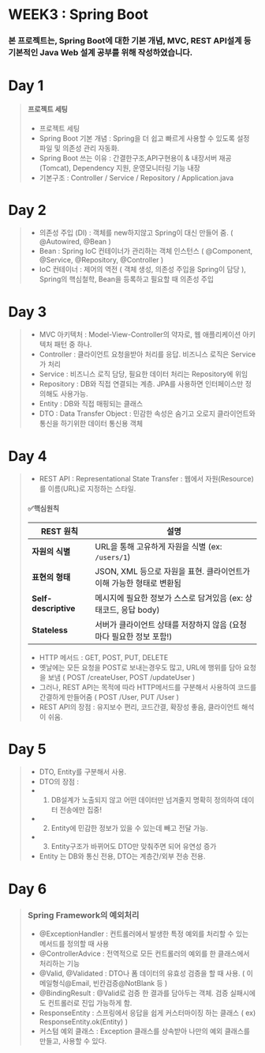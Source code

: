 # WEEK3  : Spring Boot
### 본 프로젝트는, Spring Boot에 대한 기본 개념, MVC, REST API설계 등 기본적인 Java Web 설계 공부를 위해 작성하였습니다.

# Day 1
> #### 프로젝트 세팅
> - 프로젝트 세팅
> - Spring Boot 기본 개념 : Spring을 더 쉽고 빠르게 사용할 수 있도록 설정 파일 및 의존성 관리 자동화.
> - Spring Boot 쓰는 이유 : 간결한구조,API구현용이 & 내장서버 재공(Tomcat), Dependency 지원, 운영모니터링 기능 내장
> - 기본구조 : Controller / Service / Repository / Application.java

# Day 2
> - 의존성 주입 (DI) : 객체를 new하지않고 Spring이 대신 만들어 줌. ( @Autowired, @Bean )
> - Bean : Spring IoC 컨테이너가 관리하는 객체 인스턴스 ( @Component, @Service, @Repository, @Controller )
> - IoC 컨테이너 : 제어의 역전 ( 객체 생성, 의존성 주입을 Spring이 담당 ), Spring의 핵심철학, Bean을 등록하고 필요할 때 의존성 주입

# Day 3
> - MVC 아키텍처 : Model-View-Controller의 약자로, 웹 애플리케이션 아키텍처 패턴 중 하나.
> - Controller : 클라이언트 요청을받아 처리를 응답. 비즈니스 로직은 Service가 처리
> - Service : 비즈니스 로직 담당, 필요한 데이터 처리는 Repository에 위임
> - Repository : DB와 직접 연결되는 계층. JPA를 사용하면 인터페이스만 정의해도 사용가능.
> - Entity : DB와 직접 매핑되는 클래스 
> - DTO : Data Transfer Object : 민감한 속성은 숨기고 오로지 클라이언트와 통신을 하기위한 데이터 통신용 객체

# Day 4
> - REST API : Representational State Transfer : 웹에서 자원(Resource)를 이름(URL)로 지정하는 스타일.
> #### ✅핵심원칙
> | REST 원칙              | 설명                                          |
> | -------------------- | ------------------------------------------- |
> | **자원의 식별**           | URL을 통해 고유하게 자원을 식별 (ex: `/users/1`)        |
> | **표현의 형태**           | JSON, XML 등으로 자원을 표현. 클라이언트가 이해 가능한 형태로 변환됨 |
> | **Self-descriptive** | 메시지에 필요한 정보가 스스로 담겨있음 (ex: 상태코드, 응답 body)   |
> | **Stateless**        | 서버가 클라이언트 상태를 저장하지 않음 (요청마다 필요한 정보 포함!)     |
> - HTTP 메서드 : GET, POST, PUT, DELETE
> - 옛날에는 모든 요청을 POST로 보내는경우도 많고, URL에 행위를 담아 요청을 보냄 ( POST /createUser, POST /updateUser )
> - 그러나, REST API는 목적에 따라 HTTP메서드를 구분해서 사용하여 코드를 간결하게 만들어줌 ( POST /User, PUT /User )
> - REST API의 장점 : 유지보수 편리, 코드간결, 확장성 좋음, 클라이언트 해석이 쉬움.
# Day 5
> - DTO, Entity를 구분해서 사용. 
> - DTO의 장점 : 
> - 1. DB설계가 노출되지 않고 어떤 데이터만 넘겨줄지 명확히 정의하여 데이터 전송에만 집중!
> - 2. Entity에 민감한 정보가 있을 수 있는데 빼고 전달 가능.
> - 3. Entity구조가 바뀌어도 DTO만 맞춰주면 되어 유연성 증가
> - Entity 는 DB와 통신 전용, DTO는 계층간/외부 전송 전용.

# Day 6
> ### Spring Framework의 예외처리
> - @ExceptionHandler : 컨트롤러에서 발생한 특정 예외를 처리할 수 있는 메서드를 정의할 때 사용
> - @ControllerAdvice : 전역적으로 모든 컨트롤러의 예외를 한 클래스에서 처리하는 기능
> - @Valid, @Validated : DTO나 폼 데이터의 유효성 검증을 할 때 사용. ( 이메일형식@Email, 빈칸검증@NotBlank 등 )
> - @BindingResult : @Valid로 검증 한 결과를 담아두는 객체. 검증 실패시에도 컨트롤러로 진입 가능하게 함.
> - ResponseEntity : 스프링에서 응답을 쉽게 커스터마이징 하는 클래스 ( ex) ResponseEntity.ok(Entity) )
> - 커스텀 예외 클래스 : Exception 클래스를 상속받아 나만의 예외 클래스를 만들고, 사용할 수 있다.